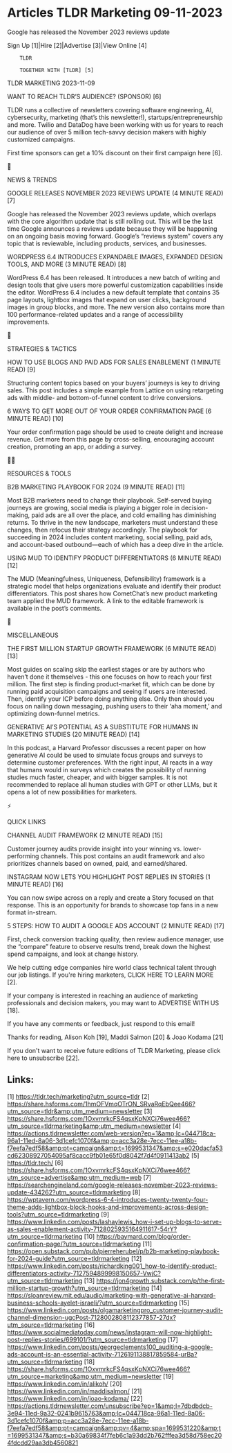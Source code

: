 # Articles TLDR Marketing 09-11-2023

Google has released the November 2023 reviews update  

Sign Up [1]|Hire [2]|Advertise [3]|View Online [4] 

		TLDR 

		TOGETHER WITH [TLDR] [5] 

TLDR MARKETING 2023-11-09

WANT TO REACH TLDR’S AUDIENCE? (SPONSOR) [6]

 TLDR runs a collective of newsletters covering software engineering,
AI, cybersecurity, marketing (that’s this newsletter!),
startups/entrepreneurship and more.
Twilio and DataDog have been working with us for years to reach our
audience of over 5 million tech-savvy decision makers with highly
customized campaigns.

First time sponsors can get a 10% discount on their first campaign
here [6].

📱 

NEWS & TRENDS

 GOOGLE RELEASES NOVEMBER 2023 REVIEWS UPDATE (4 MINUTE READ) [7] 

 Google has released the November 2023 reviews update, which overlaps
with the core algorithm update that is still rolling out. This will be
the last time Google announces a reviews update because they will be
happening on an ongoing basis moving forward. Google’s “reviews
system” covers any topic that is reviewable, including products,
services, and businesses. 

 WORDPRESS 6.4 INTRODUCES EXPANDABLE IMAGES, EXPANDED DESIGN TOOLS,
AND MORE (3 MINUTE READ) [8] 

 WordPress 6.4 has been released. It introduces a new batch of writing
and design tools that give users more powerful customization
capabilities inside the editor. WordPress 6.4 includes a new default
template that contains 35 page layouts, lightbox images that expand on
user clicks, background images in group blocks, and more. The new
version also contains more than 100 performance-related updates and a
range of accessibility improvements. 

🚀 

STRATEGIES & TACTICS

 HOW TO USE BLOGS AND PAID ADS FOR SALES ENABLEMENT (1 MINUTE READ)
[9] 

 Structuring content topics based on your buyers’ journeys is key to
driving sales. This post includes a simple example from Lattice on
using retargeting ads with middle- and bottom-of-funnel content to
drive conversions. 

 6 WAYS TO GET MORE OUT OF YOUR ORDER CONFIRMATION PAGE (6 MINUTE
READ) [10] 

 Your order confirmation page should be used to create delight and
increase revenue. Get more from this page by cross-selling,
encouraging account creation, promoting an app, or adding a survey. 

🧑‍💻 

RESOURCES & TOOLS

 B2B MARKETING PLAYBOOK FOR 2024 (9 MINUTE READ) [11] 

 Most B2B marketers need to change their playbook. Self-served buying
journeys are growing, social media is playing a bigger role in
decision-making, paid ads are all over the place, and cold emailing
has diminishing returns. To thrive in the new landscape, marketers
must understand these changes, then refocus their strategy
accordingly. The playbook for succeeding in 2024 includes content
marketing, social selling, paid ads, and account-based outbound—each
of which has a deep dive in the article. 

 USING MUD TO IDENTIFY PRODUCT DIFFERENTIATORS (6 MINUTE READ) [12] 

 The MUD (Meaningfulness, Uniqueness, Defensibility) framework is a
strategic model that helps organizations evaluate and identify their
product differentiators. This post shares how CometChat’s new
product marketing team applied the MUD framework. A link to the
editable framework is available in the post’s comments. 

🎁 

MISCELLANEOUS

 THE FIRST MILLION STARTUP GROWTH FRAMEWORK (6 MINUTE READ) [13] 

 Most guides on scaling skip the earliest stages or are by authors who
haven’t done it themselves - this one focuses on how to reach your
first million. The first step is finding product-market fit, which can
be done by running paid acquisition campaigns and seeing if users are
interested. Then, identify your ICP before doing anything else. Only
then should you focus on nailing down messaging, pushing users to
their ‘aha moment,’ and optimizing down-funnel metrics. 

 GENERATIVE AI’S POTENTIAL AS A SUBSTITUTE FOR HUMANS IN MARKETING
STUDIES (20 MINUTE READ) [14] 

 In this podcast, a Harvard Professor discusses a recent paper on how
generative AI could be used to simulate focus groups and surveys to
determine customer preferences. With the right input, AI reacts in a
way that humans would in surveys which creates the possibility of
running studies much faster, cheaper, and with bigger samples. It is
not recommended to replace all human studies with GPT or other LLMs,
but it opens a lot of new possibilities for marketers. 

⚡ 

QUICK LINKS

 CHANNEL AUDIT FRAMEWORK (2 MINUTE READ) [15] 

 Customer journey audits provide insight into your winning vs.
lower-performing channels. This post contains an audit framework and
also prioritizes channels based on owned, paid, and earned/shared. 

 INSTAGRAM NOW LETS YOU HIGHLIGHT POST REPLIES IN STORIES (1 MINUTE
READ) [16] 

 You can now swipe across on a reply and create a Story focused on
that response. This is an opportunity for brands to showcase top fans
in a new format in-stream. 

 5 STEPS: HOW TO AUDIT A GOOGLE ADS ACCOUNT (2 MINUTE READ) [17] 

 First, check conversion tracking quality, then review audience
manager, use the “compare” feature to observe results trend, break
down the highest spend campaigns, and look at change history. 

 We help cutting edge companies hire world class technical talent
through our job listings. If you're hiring marketers, CLICK HERE TO
LEARN MORE [2]. 

If your company is interested in reaching an audience of marketing
professionals and decision makers, you may want to ADVERTISE WITH US
[18]. 

If you have any comments or feedback, just respond to this email! 

Thanks for reading, 
Alison Koh [19], Maddi Salmon [20] & Joao Kodama [21] 

If you don't want to receive future editions of TLDR Marketing,
please click here to unsubscribe [22]. 

 

Links:
------
[1] https://tldr.tech/marketing?utm_source=tldr
[2] https://share.hsforms.com/1hmOFVmqOTrON_SRvaRqEbQee466?utm_source=tldr&amp;utm_medium=newsletter
[3] https://share.hsforms.com/1OxvmrkcFS4qsxKpNXCi76wee466?utm_source=tldrmarketing&amp;utm_medium=newsletter
[4] https://actions.tldrnewsletter.com/web-version?ep=1&amp;lc=044718ca-96a1-11ed-8a06-3d1cefc1070f&amp;p=acc3a28e-7ecc-11ee-a18b-f7eefa7edf58&amp;pt=campaign&amp;t=1699531347&amp;s=e020dacfa53cd62308927054095af8cacc9fb01e65f0d8042f7d4f0911413ab2
[5] https://tldr.tech/
[6] https://share.hsforms.com/1OxvmrkcFS4qsxKpNXCi76wee466?utm_source=advertise&amp;utm_medium=web
[7] https://searchengineland.com/google-releases-november-2023-reviews-update-434262?utm_source=tldrmarketing
[8] https://wptavern.com/wordpress-6-4-introduces-twenty-twenty-four-theme-adds-lightbox-block-hooks-and-improvements-across-design-tools?utm_source=tldrmarketing
[9] https://www.linkedin.com/posts/lashaylewis_how-i-set-up-blogs-to-serve-as-sales-enablement-activity-7128025935164911617-54rY?utm_source=tldrmarketing
[10] https://baymard.com/blog/order-confirmation-page/?utm_source=tldrmarketing
[11] https://open.substack.com/pub/pierreherubel/p/b2b-marketing-playbook-for-2024-guide?utm_source=tldrmarketing
[12] https://www.linkedin.com/posts/richardking001_how-to-identify-product-differentiators-activity-7127594899998150657-VwjC?utm_source=tldrmarketing
[13] https://jon4growth.substack.com/p/the-first-million-startup-growth?utm_source=tldrmarketing
[14] https://sloanreview.mit.edu/audio/marketing-with-generative-ai-harvard-business-schools-ayelet-israeli/?utm_source=tldrmarketing
[15] https://www.linkedin.com/posts/olgamarketingpro_customer-journey-audit-channel-dimension-ugcPost-7128002808112377857-27dx?utm_source=tldrmarketing
[16] https://www.socialmediatoday.com/news/instagram-will-now-highlight-post-replies-stories/699101/?utm_source=tldrmarketing
[17] https://www.linkedin.com/posts/georgeclements100_auditing-a-google-ads-account-is-an-essential-activity-7126191138817859584-urBa?utm_source=tldrmarketing
[18] https://share.hsforms.com/1OxvmrkcFS4qsxKpNXCi76wee466?utm_source=marketing&amp;utm_medium=newsletter
[19] https://www.linkedin.com/in/alikoh/
[20] https://www.linkedin.com/in/maddisalmon/
[21] https://www.linkedin.com/in/joao-kodama/
[22] https://actions.tldrnewsletter.com/unsubscribe?ep=1&amp;l=7dbdbdcb-3e94-11ed-9a32-0241b9615763&amp;lc=044718ca-96a1-11ed-8a06-3d1cefc1070f&amp;p=acc3a28e-7ecc-11ee-a18b-f7eefa7edf58&amp;pt=campaign&amp;pv=4&amp;spa=1699531220&amp;t=1699531347&amp;s=b30a69834f7feb6c1a93dd2b762fffea3d58d758ec204fdcdd29aa3db4560821